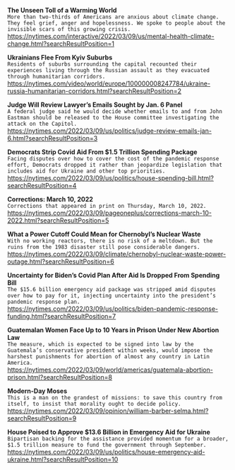 **The Unseen Toll of a Warming World**\
`More than two-thirds of Americans are anxious about climate change. They feel grief, anger and hopelessness. We spoke to people about the invisible scars of this growing crisis.`\
https://nytimes.com/interactive/2022/03/09/us/mental-health-climate-change.html?searchResultPosition=1

**Ukrainians Flee From Kyiv Suburbs**\
`Residents of suburbs surrounding the capital recounted their experiences living through the Russian assault as they evacuated through humanitarian corridors.`\
https://nytimes.com/video/world/europe/100000008247784/ukraine-russia-humanitarian-corridors.html?searchResultPosition=2

**Judge Will Review Lawyer’s Emails Sought by Jan. 6 Panel**\
`A federal judge said he would decide whether emails to and from John Eastman should be released to the House committee investigating the attack on the Capitol.`\
https://nytimes.com/2022/03/09/us/politics/judge-review-emails-jan-6.html?searchResultPosition=3

**Democrats Strip Covid Aid From $1.5 Trillion Spending Package**\
`Facing disputes over how to cover the cost of the pandemic response effort, Democrats dropped it rather than jeopardize legislation that includes aid for Ukraine and other top priorities.`\
https://nytimes.com/2022/03/09/us/politics/house-spending-bill.html?searchResultPosition=4

**Corrections: March 10, 2022**\
`Corrections that appeared in print on Thursday, March 10, 2022.`\
https://nytimes.com/2022/03/09/pageoneplus/corrections-march-10-2022.html?searchResultPosition=5

**What a Power Cutoff Could Mean for Chernobyl’s Nuclear Waste**\
`With no working reactors, there is no risk of a meltdown. But the ruins from the 1983 disaster still pose considerable dangers.`\
https://nytimes.com/2022/03/09/climate/chernobyl-nuclear-waste-power-outage.html?searchResultPosition=6

**Uncertainty for Biden’s Covid Plan After Aid Is Dropped From Spending Bill**\
`The $15.6 billion emergency aid package was stripped amid disputes over how to pay for it, injecting uncertainty into the president’s pandemic response plan.`\
https://nytimes.com/2022/03/09/us/politics/biden-pandemic-response-funding.html?searchResultPosition=7

**Guatemalan Women Face Up to 10 Years in Prison Under New Abortion Law**\
`The measure, which is expected to be signed into law by the Guatemala’s conservative president within weeks, would impose the harshest punishments for abortion of almost any country in Latin America.`\
https://nytimes.com/2022/03/09/world/americas/guatemala-abortion-prison.html?searchResultPosition=8

**Modern-Day Moses**\
`This is a man on the grandest of missions: to save this country from itself, to insist that morality ought to decide policy.`\
https://nytimes.com/2022/03/09/opinion/william-barber-selma.html?searchResultPosition=9

**House Poised to Approve $13.6 Billion in Emergency Aid for Ukraine**\
`Bipartisan backing for the assistance provided momentum for a broader, $1.5 trillion measure to fund the government through September.`\
https://nytimes.com/2022/03/09/us/politics/house-emergency-aid-ukraine.html?searchResultPosition=10

